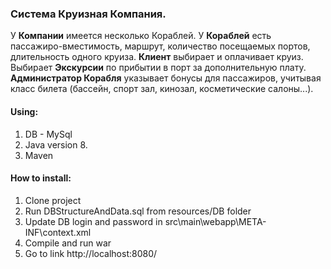 ### Система Круизная Компания. 
У <b>Компании</b> имеется несколько Кораблей</b>. У <b>Кораблей</b> есть пассажиро-вместимость, маршрут, количество посещаемых портов, длительность одного круиза. <b>Клиент</b> выбирает и оплачивает круиз. Выбирает <b>Экскурсии</b> по прибытии в порт за дополнительную плату. <b>Администратор Корабля</b> указывает бонусы для пассажиров, учитывая класс билета (бассейн, спорт зал, кинозал,
косметические салоны...).


#### Using:
1. DB - MySql
2. Java version 8.
3. Maven

#### How to install:

1. Clone project
2. Run DBStructureAndData.sql from resources/DB folder
3. Update DB login and password in src\main\webapp\META-INF\context.xml
4. Compile and run war 
5. Go to link http://localhost:8080/
